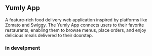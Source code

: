 ## Yumly App
A feature-rich food delivery web application inspired by platforms like Zomato and Swiggy. The Yumly App connects users to their favorite restaurants, enabling them to browse menus, place orders, and enjoy delicious meals delivered to their doorstep.

### in develpment 